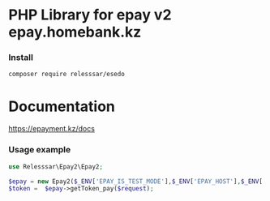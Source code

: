 # PHP Library for epay v2 epay.homebank.kz

### Install
`composer require relesssar/esedo`

# Documentation
https://epayment.kz/docs

### Usage example
```php
use Relesssar\Epay2\Epay2;

$epay = new Epay2($_ENV['EPAY_IS_TEST_MODE'],$_ENV['EPAY_HOST'],$_ENV['EPAY_TERMINALID'],$_ENV['EPAY_CLIENTID'],$_ENV['EPAY_CLIENTSECRET']);
$token =  $epay->getToken_pay($request);
```